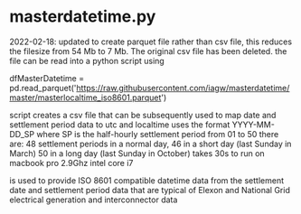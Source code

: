 # masterdatetime.py

2022-02-18: updated to create parquet file rather than csv file, this reduces the filesize from 54 Mb to 7 Mb. The original csv file has been deleted.
the file can be read into a python script using

dfMasterDatetime = pd.read_parquet('https://raw.githubusercontent.com/iagw/masterdatetime/master/masterlocaltime_iso8601.parquet')



script creates a csv file that can be subsequently used to map date and settlement period
data to utc and localtime uses the format YYYY-MM-DD_SP where SP is the half-hourly settlement period from 01 to 50
there are:
48 settlement periods in a normal day,
46 in a short day (last Sunday in March)
50 in a long day (last Sunday in October)
takes 30s to run on macbook pro 2.9Ghz intel core i7

is used to provide ISO 8601 compatible datetime data from the settlement date and settlement period data that are typical
of Elexon and National Grid electrical generation and interconnector data


